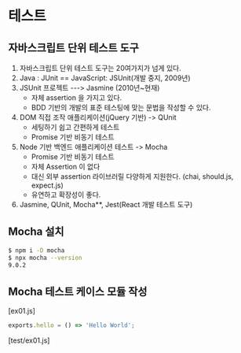# 테스트

## 자바스크립트 단위 테스트 도구
1.  자바스크립트 단위 테스트 도구는 20여가지가 넘게 있다.
2.  Java : JUnit == JavaScript: JSUnit(개발 중지, 2009년)
3.  JSUnit 프로젝트 ---> Jasmine (2010년~현재)
    - 자체 assertion 을 가지고 있다.
    - BDD 기반의 개발의 표준 테스팅에 맞는 문법을 작성할 수 있다.
4.  DOM 직접 조작 애플리케이션(jQuery 기반) -> QUnit
    - 세팅하기 쉽고 간편하게 테스트
    - Promise 기반 비동기 테스트
5.  Node 기반 백엔드 애플리케이션 테스트 -> Mocha
    - Promise 기반 비동기 테스트
    - 자체 Assertion 이 없다
    - 대신 외부 assertion 라이브러릴 다양하게 지원한다. (chai, should.js, expect.js)
    - 유연하고 확장성이 좋다.
6.  Jasmine, QUnit, Mocha**, Jest(React 개발 테스트 도구)

## Mocha 설치
```bash
$ npm i -D mocha
$ npx mocha --version
9.0.2
```

## Mocha 테스트 케이스 모듈 작성
[ex01.js]
```javascript
exports.hello = () => 'Hello World';
```

[test/ex01.js]
```javascript
```